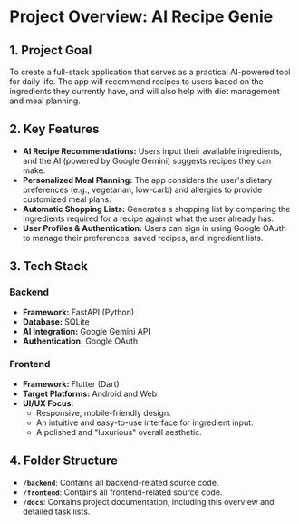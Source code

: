 # Project Overview: AI Recipe Genie

## 1. Project Goal

To create a full-stack application that serves as a practical AI-powered tool for daily life. The app will recommend recipes to users based on the ingredients they currently have, and will also help with diet management and meal planning.

## 2. Key Features

- **AI Recipe Recommendations:** Users input their available ingredients, and the AI (powered by Google Gemini) suggests recipes they can make.
- **Personalized Meal Planning:** The app considers the user's dietary preferences (e.g., vegetarian, low-carb) and allergies to provide customized meal plans.
- **Automatic Shopping Lists:** Generates a shopping list by comparing the ingredients required for a recipe against what the user already has.
- **User Profiles & Authentication:** Users can sign in using Google OAuth to manage their preferences, saved recipes, and ingredient lists.

## 3. Tech Stack

### Backend

- **Framework:** FastAPI (Python)
- **Database:** SQLite
- **AI Integration:** Google Gemini API
- **Authentication:** Google OAuth

### Frontend

- **Framework:** Flutter (Dart)
- **Target Platforms:** Android and Web
- **UI/UX Focus:**
    - Responsive, mobile-friendly design.
    - An intuitive and easy-to-use interface for ingredient input.
    - A polished and "luxurious" overall aesthetic.

## 4. Folder Structure

- **`/backend`**: Contains all backend-related source code.
- **`/frontend`**: Contains all frontend-related source code.
- **`/docs`**: Contains project documentation, including this overview and detailed task lists.
